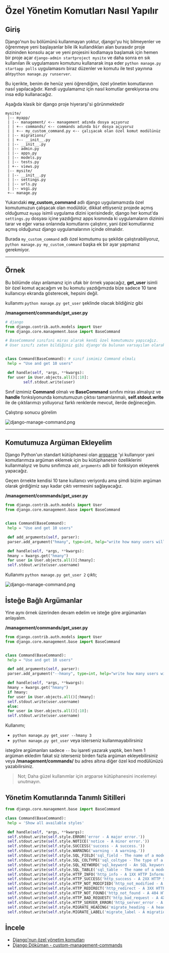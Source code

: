 # Özel Yönetim Komutları Nasıl Yapılır

## Giriş

Django'nun bu bölümünü kullanmayan yoktur, django'yu hiç bilmeyenler ve öğrenmeye yeni başlayanlar bile ilk kullandıkları alan burasıdır proje dizininden konsolu açar ve yeni projesini kodlamaya başlamak için hemen bir proje açar `django-admin startproject mysite` ve daha sonra en sık kullanılan ilk uygulamasını komutunu kullanarak inşa eder `python manage.py startapp polls` uygulamasını biraz düzenler ve komutu ile test yayınına alır`python manage.py runserver`.

Bu içerikte, benim de henüz yeni öğrendiğim, özel yönetim komutlarının nasıl yapılacağıdır.
Kendi uygulamamız için nasıl komutlar gerekiyorsa onu insa edip kullanacağız.

Aşağıda klasik bir django proje hiyerarşi'si görünmektedir

```
mysite/
 |-- myapp/
 | |-- management/ <-- management adında dosya açıyoruz
 | | +-- commands/ <-- commands adında bir dosya açıyoruz
 | | +-- my_custom_command.py <-- çalışacak olan özel komut modülünüz
 | |-- migrations/
 | | +-- __init__.py
 | |-- __init__.py
 | |-- admin.py
 | |-- apps.py
 | |-- models.py
 | |-- tests.py
 | +-- views.py
 |-- mysite/
 | |-- __init__.py
 | |-- settings.py
 | |-- urls.py
 | |-- wsgi.py
 +-- manage.py
```

Yukarıdaki **my_custom_command** adlı django uygulamamızda özel komutumuzun çalışacak olan modüldür, dikkat ettiyseniz projede açmış olduğumuz `myapp` isimli uygulama dizini içerisindedir, django her komut'da `settings.py` dosyası içine yazdığımız apps kısmında ki uygulamaların dizinini tarar ve eğer varsa onlarında komutlarını çalıştırır, yani özel komutlarınız açmış olduğunuz django uygulamalarının içinde olmalıdır.

Burada `my_custom_command` adlı özel komutumu şu şekilde çalıştırabiliyoruz, `python manage.py my_custom_command` başka ek bir ayar yapmanız gerekmiyor.

-----

## Örnek
Bu bölümde olayı anlamanız için ufak bir örnek yapacağız, **get_user** isimli bir özel komut açacağım ve bu komutu yazdığımızda bize sadece 10 tane kullanıcıyı ekranda gösterecek, hepsini değil.

kullanımı `python manage.py get_user` şeklinde olacak bildiğiniz gibi

**/management/commands/get_user.py**

```python
# django
from django.contrib.auth.models import User
from django.core.management.base import BaseCommand

# BaseCommand sınıfıni miras alarak kendi özel komutumuzu yapıcağız.
# User sınıfı zaten bildiğiniz gibi django'da bulunan varsayılan olarak gelen user modelidir.


class Command(BaseCommand): # sınıf ismimiz Command olmalı
 help = "Use and get 10 users"

 def handle(self, *args, **kwargs):
 for user in User.objects.all()[:10]:
        self.stdout.write(user)
```

Sınıf izmimiz **Command** olmalı ve **BaseCommand** sınıfını miras almalıyız ve **handle** fonksiyonunda komutumuzun çıktısı tamamlanmalı, **self.stdout.write** ile de çıktılarımızı yolluyoruz farklı renklerde mevcut, ilerde değineceğim.

Çalıştırıp sonucu görelim

![django-manage-command.png](https://www.coogger.com/media/images/django-manage-command.png?style=center)

------

## Komutumuza Argüman Ekleyelim
Django Python'un standart kütüphanesi olan [argparse](https://docs.python.org/3/library/argparse.html) 'yi kullanıyor yani komutlarımıza argüman eklemek için bu kütüphanenin özelliklerini kullanmalıyız ve bunu sınıfımıza `add_arguments` adlı bir fonksiyon ekleyerek yapacağız.

Geçen örnekte kendisi 10 tane kullanıcı veriyordu ama şimdi bizim argüman olarak girdiğimiz sayı kadar çıktı vermesini sağlayacağız.

**/management/commands/get_user.py**

```python
from django.contrib.auth.models import User
from django.core.management.base import BaseCommand


class Command(BaseCommand):
 help = "Use and get 10 users"

 def add_arguments(self, parser):
 parser.add_argument("hmany", type=int, help="write how many users will you get")

 def handle(self, *args, **kwargs):
 hmany = kwargs.get("hmany")
 for user in User.objects.all()[:hmany]:
 self.stdout.write(user.username)

```

Kullanımı `python manage.py get_user 2`
çıktı;

![django-manage-command.png](https://www.coogger.com/media/images/django-manage-command_1.png?style=center)

## İsteğe Bağlı Argümanlar

Yine aynı örnek üzerinden devam edelim ve isteğe göre argümanları anlayalım.

**/management/commands/get_user.py**

```python
from django.contrib.auth.models import User
from django.core.management.base import BaseCommand


class Command(BaseCommand):
 help = "Use and get 10 users"

 def add_arguments(self, parser):
 parser.add_argument("--hmany", type=int, help="write how many users will you get")

 def handle(self, *args, **kwargs):
 hmany = kwargs.get("hmany")
 if hmany:
 for user in User.objects.all()[:hmany]:
 self.stdout.write(user.username)
 else:
 for user in User.objects.all()[:10]:
 self.stdout.write(user.username)
```

Kullanımı;

- `python manage.py get_user --hmany 3`
- `python manage.py get_user` veya isterseniz kullanmayabilirsiniz

istegöre argümanları sadece `--` bu işareti yazarak yaptık, ben hem 1 argüman ekledim fakat siz isterseniz birden fazla argüman ekleyebilirsiniz veya **/management/commands/** bu adres altına diğer özel kod modülünüzü yazabilirsiniz.

>Not; Daha güzel kullanımlar için argparse kütüphanesini incelemeyi unutmayın.

## Yönetim Komutlarında Tanımlı Sitilleri

```python
from django.core.management.base import BaseCommand

class Command(BaseCommand):
 help = 'Show all available styles'

 def handle(self, *args, **kwargs):
 self.stdout.write(self.style.ERROR('error - A major error.'))
 self.stdout.write(self.style.NOTICE('notice - A minor error.'))
 self.stdout.write(self.style.SUCCESS('success - A success.'))
 self.stdout.write(self.style.WARNING('warning - A warning.'))
 self.stdout.write(self.style.SQL_FIELD('sql_field - The name of a model field in SQL.'))
 self.stdout.write(self.style.SQL_COLTYPE('sql_coltype - The type of a model field in SQL.'))
 self.stdout.write(self.style.SQL_KEYWORD('sql_keyword - An SQL keyword.'))
 self.stdout.write(self.style.SQL_TABLE('sql_table - The name of a model in SQL.'))
 self.stdout.write(self.style.HTTP_INFO('http_info - A 1XX HTTP Informational server response.'))
 self.stdout.write(self.style.HTTP_SUCCESS('http_success - A 2XX HTTP Success server response.'))
 self.stdout.write(self.style.HTTP_NOT_MODIFIED('http_not_modified - A 304 HTTP Not Modified server response.'))
 self.stdout.write(self.style.HTTP_REDIRECT('http_redirect - A 3XX HTTP Redirect server response other than 304.'))
 self.stdout.write(self.style.HTTP_NOT_FOUND('http_not_found - A 404 HTTP Not Found server response.'))
 self.stdout.write(self.style.HTTP_BAD_REQUEST('http_bad_request - A 4XX HTTP Bad Request server response other than 404.'))
 self.stdout.write(self.style.HTTP_SERVER_ERROR('http_server_error - A 5XX HTTP Server Error response.'))
 self.stdout.write(self.style.MIGRATE_HEADING('migrate_heading - A heading in a migrations management command.'))
 self.stdout.write(self.style.MIGRATE_LABEL('migrate_label - A migration name.'))
```

## İncele

- [Django'nun özel yönetim komutları](https://github.com/django/django/tree/master/django/core/management/commands)
- [Django Döküman - custom-management-commands](https://docs.djangoproject.com/en/2.1/howto/custom-management-commands/)
